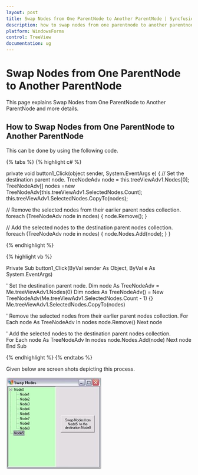 ```yaml
---
layout: post
title: Swap Nodes from One ParentNode to Another ParentNode | Syncfusion
description: how to swap nodes from one parentnode to another parentnode in Syncfusion Windows Forms TreeView control, its elements and more details.
platform: WindowsForms
control: TreeView 
documentation: ug
---
```


# Swap Nodes from One ParentNode to Another ParentNode

This page explains Swap Nodes from One ParentNode to Another ParentNode and more details.

## How to Swap Nodes from One ParentNode to Another ParentNode

This can be done by using the following code.

{% tabs %}
{% highlight c# %}

private void button1_Click(object sender, System.EventArgs e)
{
// Set the destination parent node.
      TreeNodeAdv node = this.treeViewAdv1.Nodes[0];
      TreeNodeAdv[] nodes =new TreeNodeAdv[this.treeViewAdv1.SelectedNodes.Count];
      this.treeViewAdv1.SelectedNodes.CopyTo(nodes);

// Remove the selected nodes from their earlier parent nodes collection.
      foreach (TreeNodeAdv node in nodes)
      {
          node.Remove();
      }

// Add the selected nodes to the destination parent nodes collection.                        
      foreach (TreeNodeAdv node in nodes)
      {
          node.Nodes.Add(node);
      }
}

{% endhighlight %}

{% highlight vb %}

Private Sub button1_Click(ByVal sender As Object, ByVal e As System.EventArgs)

' Set the destination parent node.
Dim node As TreeNodeAdv = Me.treeViewAdv1.Nodes(0)
Dim nodes As TreeNodeAdv() = New TreeNodeAdv(Me.treeViewAdv1.SelectedNodes.Count - 1) {}
Me.treeViewAdv1.SelectedNodes.CopyTo(nodes)

' Remove the selected nodes from their earlier parent nodes collection.
For Each node As TreeNodeAdv In nodes
node.Remove()
Next node

' Add the selected nodes to the destination parent nodes collection.                        
For Each node As TreeNodeAdv In nodes
node.Nodes.Add(node)
Next node
End Sub  

{% endhighlight %}
{% endtabs %}

Given below are screen shots depicting this process.

![How-to-Swap-Nodes-from-one-ParentNode-to-another-P_img1](How-to-Swap-Nodes-from-one-ParentNode-to-another-P_images/How-to-Swap-Nodes-from-one-ParentNode-to-another-P_img1.jpeg)
